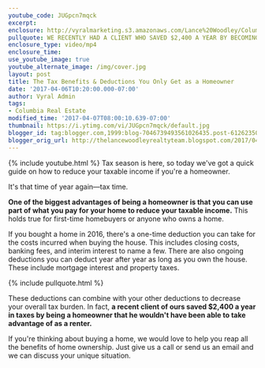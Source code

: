 ```yaml
---
youtube_code: JUGpcn7mqck
excerpt:
enclosure: http://vyralmarketing.s3.amazonaws.com/Lance%20Woodley/Columbia%20Real%20Estate%20Agent-%20The%20Tax%20Benefits%20%2526%20Deductions%20You%20Only%20Get%20as%20a%20Homeowner.mp4
pullquote: WE RECENTLY HAD A CLIENT WHO SAVED $2,400 A YEAR BY BECOMING A HOMEOWNER.
enclosure_type: video/mp4
enclosure_time:
use_youtube_image: true
youtube_alternate_image: /img/cover.jpg
layout: post
title: The Tax Benefits & Deductions You Only Get as a Homeowner
date: '2017-04-06T10:20:00.000-07:00'
author: Vyral Admin
tags:
- Columbia Real Estate
modified_time: '2017-04-07T08:00:10.639-07:00'
thumbnail: https://i.ytimg.com/vi/JUGpcn7mqck/default.jpg
blogger_id: tag:blogger.com,1999:blog-7046739493561026435.post-6126235005275411854
blogger_orig_url: http://thelancewoodleyrealtyteam.blogspot.com/2017/04/the-tax-benefits-deductions-you-only.html
---
```

{% include youtube.html %}
Tax season is here, so today we've got a quick guide on how to reduce your taxable income if you're a homeowner.

It's that time of year again—tax time.

**One of the biggest advantages of being a homeowner is that you can use part of what you pay for your home to reduce your taxable income.** This holds true for first-time homebuyers or anyone who owns a home.

If you bought a home in 2016, there's a one-time deduction you can take for the costs incurred when buying the house. This includes closing costs, banking fees, and interim interest to name a few. There are also ongoing deductions you can deduct year after year as long as you own the house. These include mortgage interest and property taxes.

{% include pullquote.html %}

These deductions can combine with your other deductions to decrease your overall tax burden. In fact, **a recent client of ours saved $2,400 a year in taxes by being a homeowner that he wouldn't have been able to take advantage of as a renter.**

If you're thinking about buying a home, we would love to help you reap all the benefits of home ownership. Just give us a call or send us an email and we can discuss your unique situation.
